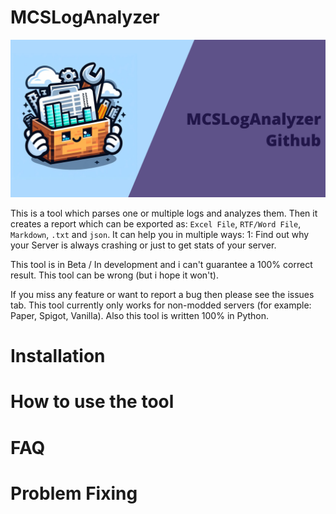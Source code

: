 # MCSLogAnalyzer
![Logo (Github Card)](https://github.com/TRC-Loop/MCSLogAnalyzer/blob/b403fc2a2c5dda3db03d8a7002155d229be52c95/static/GithubCard.png)

This is a tool which parses one or multiple logs and analyzes them. Then it creates a report which can be exported as: `Excel File`, `RTF/Word File`, `Markdown`, `.txt` and `json`.
It can help you in multiple ways: 1: Find out why your Server is always crashing or just to get stats of your server.  

This tool is in Beta / In development and i can't guarantee a 100% correct result. This tool can be wrong (but i hope it won't).

If you miss any feature or want to report a bug then please see the issues tab. This tool currently only works for non-modded servers (for example: Paper, Spigot, Vanilla). Also this tool is written 100% in Python.

# Installation

# How to use the tool

# FAQ

# Problem Fixing
